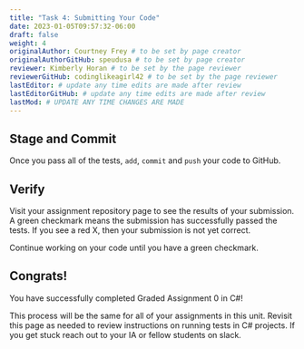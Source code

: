```yaml
---
title: "Task 4: Submitting Your Code"
date: 2023-01-05T09:57:32-06:00
draft: false
weight: 4
originalAuthor: Courtney Frey # to be set by page creator
originalAuthorGitHub: speudusa # to be set by page creator
reviewer: Kimberly Horan # to be set by the page reviewer
reviewerGitHub: codinglikeagirl42 # to be set by the page reviewer
lastEditor: # update any time edits are made after review
lastEditorGitHub: # update any time edits are made after review
lastMod: # UPDATE ANY TIME CHANGES ARE MADE
---
```


## Stage and Commit

Once you pass all of the tests, `add`, `commit` and `push` your code to GitHub.

## Verify

Visit your assignment repository page to see the results of your submission. A green checkmark means the submission has successfully passed the tests. If you see a red X, then your submission is not yet correct. 

Continue working on your code until you have a green checkmark.

## Congrats! 

You have successfully completed Graded Assignment 0 in C#!

This process will be the same for all of your assignments in this unit. Revisit this page as needed to review instructions on running tests in C# projects. If you get stuck reach out to your IA or fellow students on slack.
